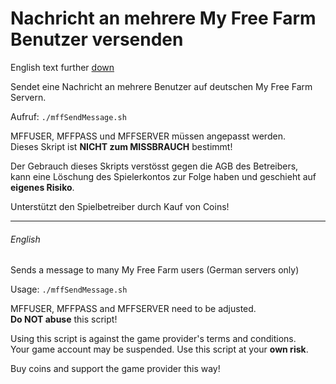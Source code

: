 Nachricht an mehrere My Free Farm Benutzer versenden
====================================================

English text further [down](#english)

Sendet eine Nachricht an mehrere Benutzer auf deutschen My Free Farm Servern.

Aufruf: `./mffSendMessage.sh`

MFFUSER, MFFPASS und MFFSERVER müssen angepasst werden.<br>
Dieses Skript ist **NICHT zum MISSBRAUCH** bestimmt!

Der Gebrauch dieses Skripts verstösst gegen die AGB des Betreibers,<br>
kann eine Löschung des Spielerkontos zur Folge haben und geschieht auf<br>
**eigenes Risiko**.

Unterstützt den Spielbetreiber durch Kauf von Coins!

---
###### English

Sends a message to many My Free Farm users (German servers only)

Usage: `./mffSendMessage.sh`

MFFUSER, MFFPASS and MFFSERVER need to be adjusted.<br>
**Do NOT abuse** this script!

Using this script is against the game provider's terms and conditions.<br>
Your game account may be suspended. Use this script at your **own risk**.

Buy coins and support the game provider this way!